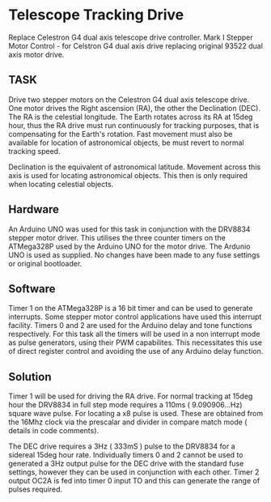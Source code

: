 # Telescope Tracking Drive
Replace Celestron G4 dual axis telescope drive controller.
 Mark I Stepper Motor Control - for Celstron G4 dual axis drive
 replacing original 93522 dual axis motor drive.

 TASK
 -----
 Drive two stepper motors on the Celestron G4 dual axis telescope drive.
 One motor drives the Right ascension (RA), the other the  Declination (DEC).
 The RA is the celestial longitude. The Earth rotates across its RA at 15deg hour,
 thus the RA drive must run continuously for tracking purposes, that is compensating
 for the Earth's rotation. Fast movement must also be available for location of
 astronomical objects, be must revert to normal tracking speed.
 
 Declination is the  equivalent of astronomical latitude. Movement across this axis
 is used for locating astronomical objects. This then is only required when locating
 celestial objects.

 Hardware
 --------
 An Arduino UNO was used for this task in conjunction with the DRV8834 stepper
 motor driver. This utilises the three counter timers on the ATMega328P used by the 
 Arduino UNO for the motor drive. The Ardunio UNO is used as supplied. No changes
 have been made to any fuse settings or original bootloader.

 Software 
 ---------
 Timer 1 on the ATMega328P is a 16 bit timer and can be used  to generate interrupts.
 Some stepper motor control applications have used this interrupt facility.
 Timers 0 and 2 are used for the Arduino delay and tone functions respectively.
 For this task all the timers will be used in a non interrupt mode as pulse generators,
 using their PWM capabilites.  This necessitates this use of direct register control and
 avoiding the use of any Arduino delay function.

 Solution
 ----------
 Timer 1 will be used for driving the RA drive. For normal tracking at 15deg hour the
 DRV8834 in full step mode requires a 110ms ( 9.090906...Hz) square wave pulse. For
 locating a x8 pulse is used. These are obtained from the 16Mhz clock via the prescalar
 and divider in compare match mode ( details in code comments).

 The DEC drive requires a 3Hz ( 333mS ) pulse to the DRV8834 for a sidereal 15deg hour rate.
 Individually timers 0 and 2 cannot be used to generated a 3Hz output pulse for the DEC drive
 with the standard fuse settings, however they can be used in conjunction with each other.
 Timer 2 output OC2A is fed into timer 0 input TO and this can generate the range of pulses required.
